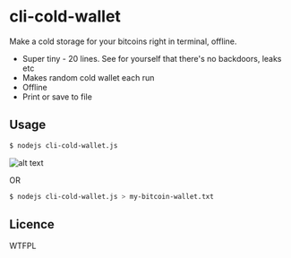 # cli-cold-wallet

Make a cold storage for your bitcoins right in terminal, offline.

* Super tiny - 20 lines. See for yourself that there's no backdoors, leaks etc
* Makes random cold wallet each run
* Offline
* Print or save to file

## Usage

```bash
$ nodejs cli-cold-wallet.js 
```
![alt text](https://user-images.githubusercontent.com/1913337/31589146-333b1194-b205-11e7-8208-313e45e9ea6f.png "Screenshot")


OR

```bash
$ nodejs cli-cold-wallet.js > my-bitcoin-wallet.txt
```

## Licence

WTFPL
